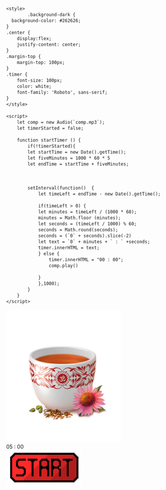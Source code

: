 <!DOCTYPE html>
<html lang="en">
<head>
    <meta charset="UTF-8">
    <meta http-equiv="X-UA-Compatible" content="IE=edge">
    <meta name="viewport" content="width=device-width, initial-scale=1.0">
    <title>Document</title>

    <style>
            .background-dark {
      background-color: #262626;
    }
    .center {
        display:flex;
        justify-content: center;
    }
    .margin-top {
        margin-top: 100px;
    }
    .timer {
        font-size: 100px;
        color: white;
        font-family: 'Roboto', sans-serif;
    }
    </style>

    <script>
        let comp = new Audio(`comp.mp3`);
        let timerStarted = false;

        function startTimer () {
            if(!timerStarted){
            let startTime = new Date().getTime();
            let fiveMinutes = 1000 * 60 * 5
            let endTime = startTime + fiveMinutes;
       


            setInterval(function()  {
                let timeLeft = endTime - new Date().getTime();

                if(timeLeft > 0) {
                let minutes = timeLeft / (1000 * 60);
                minutes = Math.floor (minutes);
                let seconds = (timeLeft / 1000) % 60;
                seconds = Math.round(seconds);
                seconds = (`0` + seconds).slice(-2)
                let text = `0` + minutes + ` : ` +seconds;
                timer.innerHTML = text;
                } else {
                    timer.innerHTML = "00 : 00";
                    comp.play()
                    
                }
                },1000);
            }
        }
    </script>
</head>
<body class ="background-dark">
    </div>
    <div class="center margin-top">
        <img src="img/lava_eimer.png">
    </div>
    <div class="center margin-top timer" id="timer">
        05 : 00
    </div>
    <div class="center margin-top">
        <img onclick="startTimer()" src= "img/btn.png"> 
    </div>
</body>
</html>
